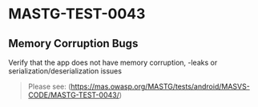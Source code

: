 #  MASTG-TEST-0043

## Memory Corruption Bugs

Verify that the app does not have memory corruption, -leaks or serialization/deserialization issues

> Please see: (https://mas.owasp.org/MASTG/tests/android/MASVS-CODE/MASTG-TEST-0043/)